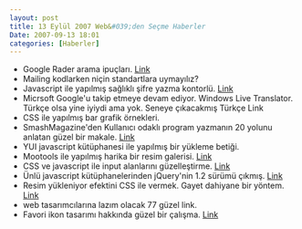 ```yaml
---
layout: post
title: 13 Eylül 2007 Web&#039;den Seçme Haberler
Date: 2007-09-13 18:01
categories: [Haberler]
---
```


-   Google Rader arama ipuçları. [Link][]
-   Mailing kodlarken niçin standartlara uymayılız?
-   Javascript ile yapılmış sağlıklı şifre yazma kontorlü. [Link][2]
-   Micrsoft Google'u takip etmeye devam ediyor. Windows Live
    Translator. Türkçe olsa yine iyiydi ama yok. Seneye çıkacakmış
    Türkçe Link
-   CSS ile yapılmış bar grafik örnekleri.
-   SmashMagazine'den Kullanıcı odaklı program yazmanın 20 yolunu
    anlatan güzel bir makale. [Link][4]
-   YUI javascript kütüphanesi ile yapılmış bir yükleme betiği.
-   Mootools ile yapılmış harika bir resim galerisi. [Link][6]
-   CSS ve javascript ile input alanlarını güzelleştirme. [Link][7]
-   Ünlü javascript kütüphanelerinden jQuery'nin 1.2 sürümü çıkmış.
    [Link][8]
-   Resim yükleniyor efektini CSS ile vermek. Gayet dahiyane bir yöntem.
    [Link][9]
-   web tasarımcılarına lazım olacak 77 güzel link.
-   Favori ikon tasarımı hakkında güzel bir çalışma. [Link][11]


  [Link]: http://googlesystem.blogspot.com/2007/09/tips-for-google-reader-search.html
    "Google Rader arama ipuçları"
  [2]: http://www.geekwisdom.com/dyn/passwdmeter
    "javascript ile sağlıklı şifre"
  [4]: http://www.smashingmagazine.com/2007/09/10/20-alternate-ways-to-focus-on-users/#comment-88795
    "Kullanıcı odaklı kodlama"
  [6]: http://smoothgallery.jondesign.net/ "resim galerisi"
  [7]: http://www.shauninman.com/archive/2007/09/10/styling_file_inputs_with_css_and_the_dom
    "kullanıcı girişi"
  [8]: http://jquery.com/blog/2007/09/10/jquery-12-jqueryextendawesome/
    "jQuery1.2"
  [9]: http://weblog.404creative.com/index.php/2007/07/21/emuate-ajax-image-loading-with-css/
    "yükleniyor"
  [11]: http://www.smashingmagazine.com/2007/09/11/creative-favicons-tiny-artwork/
    "favicon"
